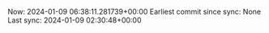 Now: 2024-01-09 06:38:11.281739+00:00 Earliest commit since sync: None Last sync: 2024-01-09 02:30:48+00:00
